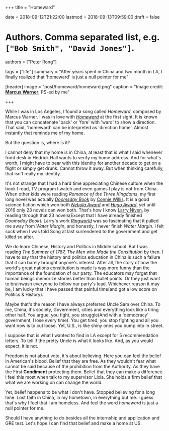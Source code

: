 +++
title = "Homeward"

date = 2018-09-12T21:22:00
lastmod = 2018-09-13T09:59:00
draft = false

# Authors. Comma separated list, e.g. `["Bob Smith", "David Jones"]`.
authors = ["Peter Rong"]

tags = ["life"]
summary = "After years spent in China and two month in LA, I finally realized that 'homeward' is just a null pointer for me"

[header]
image = "post/homeward/homeward.png"
caption = "Image credit: [**Marcus Warner**](https://marcuswarnermusic.bandcamp.com/), PS-ed by me"

+++

<!--
<p align="center">
  <a href="https://www.youtube.com/watch?v=bjdkzoLk7e8&feature=youtu.be">
	  <img src="/img/post/homeward/homeward.png">
  </a>
</p>
-->

While I was in Los Angeles, I found a song called _Homeward_, composed by Marcus Warner. 
I was in love with [_Homeward_](https://marcuswarnermusic.bandcamp.com/track/homeward) at the first sight. 
It is known that you can concatenate 'back' or 'fore' with 'ward' to show a direction. 
That said, 'homeward' can be interpreted as 'direction home'. 
Almost instantly that reminds me of my home.

But the question is, where is it?

I cannot deny that my home is in China, at least that is what I said whenever front desk in Hedrick Hall wants to verify my home address. 
And for what's worth, I might have to bear with this identity for another decade to get on a flight or simply get drunk. 
Cannot throw it away. But when thinking carefully, that isn't really my identity.

It's not strange that I had a hard time appreciating Chinese culture when the book I read, TV program I watch and even games I play is not from China.
When other kids were reading _Romance of the Three Kingdoms_, my first long novel was actually [_Doomsday Book_](https://en.wikipedia.org/wiki/Doomsday_Book_(novel)) by [Connie Willis](https://en.wikipedia.org/wiki/Connie_Willis). 
It is a good science fiction which won both [_Nebula Award_](https://en.wikipedia.org/wiki/Nebula_Award) and [_Hugo Award_](https://en.wikipedia.org/wiki/Hugo_Award), yet until 2016 only 23 novels can won both. 
That's how I know [Larry Niven](https://en.wikipedia.org/wiki/Larry_Niven), by reading through that 23 novels(Except that I have already finished _Doomsday Book_). 
Larry's work [_Ringworld_](https://en.wikipedia.org/wiki/Ringworld) was so fascinating that it pulled me away from _Water Margin_, and honestly, I never finish _Water Margin_. 
I felt suck when I was told Song at last surrendered to the government and get killed so after.

We do learn Chinese, History and Politics in Middle school. 
But I was reading _The Summer of 1787, The Men who Made the Constitution_ by then. 
I have to say that the history and politics education in China is such a failure that it can barely brought anyone's interest. 
After all, the story of how the world's great nations constitution is made is way more funny than the importance of the foundation of our party. 
The educators may forget that human beings memorize stories better than bullet points.
Or they just want to brainwash everyone to follow our party's lead. 
Whichever reason it may be, I am lucky that I have passed that painful time(and got a low score on Politics & History).

Maybe that's the reason I have always preferred Uncle Sam over China. 
To me, China, it's society, Government, cities and everything look like a tiring other half. 
You argue, you fight, you struggle(And with a 'democracy' government, I lose every time).
You get tired, you stop fighting and all you want now is to cut loose.
Yet, U.S., is like shiny ones you bump into in street.

I suppose that is what I wanted to find in LA except for 5 recommendation letters.
To tell if the pretty Uncle is what it looks like. 
And, as you would expect, it is not.

Freedom is not about vote, it's about believing.
Here you can feel the belief in American's blood.
Belief that they are free. 
As they wouldn't fear what cannot be said because of the prohibition from the Authority.
As they have the First **Condiment** protecting them.
Belief that they can make a difference.
I feel this most when talk to my supervisor Lixia. 
She holds a firm belief that what we are working on can change the world.

Yet, belief happens to be what I don't have.
Stopped believing for a long time.
Lost faith in China, in my hometown, in everything but me.
I guess that's why I feel that I am homeless.
And feel the word _homeward_ is just a null pointer for me.

Should I have anything to do besides all the internship and application and GRE test. Let's hope I can find that belief and make a home at US.
